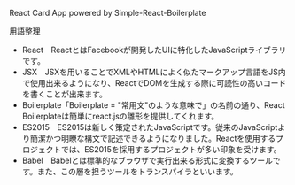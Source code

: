 React Card App powered by Simple-React-Boilerplate

<div style="height: 0px;">用語整理  

*   React　ReactとはFacebookが開発したUIに特化したJavaScriptライブラリです。
*   JSX　JSXを用いることでXMLやHTMLによく似たマークアップ言語をJS内で使用出来るようになり、ReactでDOMを生成する際に可読性の高いコードを書くことが出来ます。
*   Boilerplate「Boilerplate = "常用文"のような意味で」の名前の通り、React Boilerplateは簡単にreact.jsの雛形を提供してくれます。
*   ES2015　ES2015は新しく策定されたJavaScriptです。従来のJavaScriptより簡潔かつ明瞭な構文で記述できるようになりました。Reactを使用するプロジェクトでは、ES2015を採用するプロジェクトが多い印象を受けます。
*   Babel　Babelとは標準的なブラウザで実行出来る形式に変換するツールです。また、この層を担うツールをトランスパイラといいます。

</div>

### <span class="fragment" id="react" style="box-sizing: inherit; display: block; position: relative; top: -1.5em;"></span>[](https://qiita.com/ryo_t/items/d8ae7f7cbdaff500f6e9#react)

### <span class="fragment" id="jsx" style="box-sizing: inherit; display: block; position: relative; top: -1.5em;"></span>[](https://qiita.com/ryo_t/items/d8ae7f7cbdaff500f6e9#jsx)

### <span class="fragment" id="boilerplate" style="box-sizing: inherit; display: block; position: relative; top: -1.5em;"></span>[](https://qiita.com/ryo_t/items/d8ae7f7cbdaff500f6e9#boilerplate)

### <span class="fragment" id="es2015" style="box-sizing: inherit; display: block; position: relative; top: -1.5em;"></span>[](https://qiita.com/ryo_t/items/d8ae7f7cbdaff500f6e9#es2015)

### <span class="fragment" id="babel" style="box-sizing: inherit; display: block; position: relative; top: -1.5em;"></span>[](https://qiita.com/ryo_t/items/d8ae7f7cbdaff500f6e9#babel)
